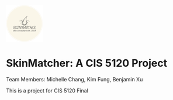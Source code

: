 <img src="public/skinmatcher.png" alt="SkinMatcher" title="SkinMatcher" width="100" />

# SkinMatcher: A CIS 5120 Project


Team Members: Michelle Chang, Kim Fung, Benjamin Xu

This is a project for CIS 5120 Final

